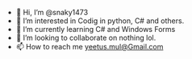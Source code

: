 - 👋 Hi, I’m @snaky1473
- 👀 I’m interested in Codig in python, C# and others.
- 🌱 I’m currently learning C# and Windows Forms
- 💞️ I’m looking to collaborate on nothing lol.
- 📫 How to reach me yeetus.mul@Gmail.com

<!---
snaky1473/snaky1473 is a ✨ special ✨ repository because its `README.md` (this file) appears on your GitHub profile.
You can click the Preview link to take a look at your changes.
--->
